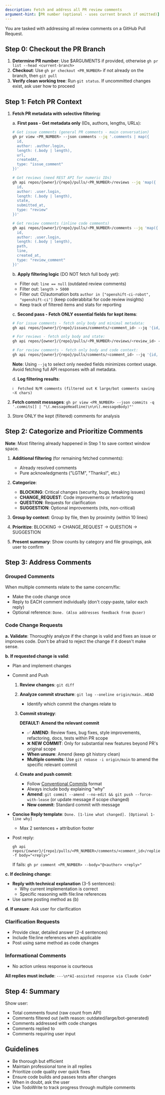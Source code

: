 ```yaml
---
description: Fetch and address all PR review comments
argument-hint: [PR number (optional - uses current branch if omitted)]
---
```


You are tasked with addressing all review comments on a GitHub Pull Request.

## Step 0: Checkout the PR Branch

1. **Determine PR number**: Use $ARGUMENTS if provided, otherwise `gh pr list --head <current-branch>`
2. **Checkout**: Use `gh pr checkout <PR_NUMBER>` if not already on the branch, then `git pull`
3. **Verify clean working tree**: Run `git status`. If uncommitted changes exist, ask user how to proceed

## Step 1: Fetch PR Context

1. **Fetch PR metadata with selective filtering**:

   a. **First pass - Get metadata only** (IDs, authors, lengths, URLs):
   ```bash
   # Get issue comments (general PR comments - main conversation)
   gh pr view <PR_NUMBER> --json comments --jq '.comments | map({
     id,
     author: .author.login,
     length: (.body | length),
     url,
     createdAt,
     type: "issue_comment"
   })'

   # Get reviews (need REST API for numeric IDs)
   gh api repos/{owner}/{repo}/pulls/<PR_NUMBER>/reviews --jq 'map({
     id,
     author: .user.login,
     length: (.body | length),
     state,
     submitted_at,
     type: "review"
   })'

   # Get review comments (inline code comments)
   gh api repos/{owner}/{repo}/pulls/<PR_NUMBER>/comments --jq 'map({
     id,
     author: .user.login,
     length: (.body | length),
     path,
     line,
     created_at,
     type: "review_comment"
   })'
   ```

   b. **Apply filtering logic** (DO NOT fetch full body yet):
   - Filter out: `line == null` (outdated review comments)
   - Filter out: `length > 5000`
   - Filter out: CI/automation bots `author in ["openshift-ci-robot", "openshift-ci"]` (keep coderabbitai for code review insights)
   - Keep track of filtered items and stats for reporting

   c. **Second pass - Fetch ONLY essential fields for kept items**:
   ```bash
   # For issue comments - fetch only body and minimal metadata:
   gh api repos/{owner}/{repo}/issues/comments/<comment_id> --jq '{id, body, user: .user.login, created_at, url}'

   # For reviews - fetch only body and state:
   gh api repos/{owner}/{repo}/pulls/<PR_NUMBER>/reviews/<review_id> --jq '{id, body, user: .user.login, state, submitted_at}'

   # For review comments - fetch only body and code context:
   gh api repos/{owner}/{repo}/pulls/comments/<comment_id> --jq '{id, body, user: .user.login, path, position, diff_hunk, created_at}'
   ```

   **Note**: Using `--jq` to select only needed fields minimizes context usage. Avoid fetching full API responses with all metadata.

   d. **Log filtering results**:
   ```
   ℹ️  Fetched N/M comments (filtered out K large/bot comments saving ~X chars)
   ```

2. **Fetch commit messages**: `gh pr view <PR_NUMBER> --json commits -q '.commits[] | "\(.messageHeadline)\n\n\(.messageBody)"'`

3. Store ONLY the kept (filtered) comments for analysis

## Step 2: Categorize and Prioritize Comments

**Note**: Most filtering already happened in Step 1 to save context window space.

1. **Additional filtering** (for remaining fetched comments):
   - Already resolved comments
   - Pure acknowledgments ("LGTM", "Thanks!", etc.)

2. **Categorize**:
   - **BLOCKING**: Critical changes (security, bugs, breaking issues)
   - **CHANGE_REQUEST**: Code improvements or refactoring
   - **QUESTION**: Requests for clarification
   - **SUGGESTION**: Optional improvements (nits, non-critical)

3. **Group by context**: Group by file, then by proximity (within 10 lines)

4. **Prioritize**: BLOCKING → CHANGE_REQUEST → QUESTION → SUGGESTION

5. **Present summary**: Show counts by category and file groupings, ask user to confirm

## Step 3: Address Comments

### Grouped Comments

When multiple comments relate to the same concern/fix:
- Make the code change once
- Reply to EACH comment individually (don't copy-paste, tailor each reply)
- Optional reference: `Done. (Also addresses feedback from @user)`

### Code Change Requests

**a. Validate**: Thoroughly analyze if the change is valid and fixes an issue or improves code. Don't be afraid to reject the change if it doesn't make sense.

**b. If requested change is valid**:
- Plan and implement changes
- Commit and Push
   1. **Review changes**: `git diff`

   2. **Analyze commit structure**: `git log --oneline origin/main..HEAD`
      - Identify which commit the changes relate to

   3. **Commit strategy**:

      **DEFAULT: Amend the relevant commit**

      - ✅ **AMEND**: Review fixes, bug fixes, style improvements, refactoring, docs, tests within PR scope
      - ❌ **NEW COMMIT**: Only for substantial new features beyond PR's original scope
      - **When unsure**: Amend (keep git history clean)
      - **Multiple commits**: Use `git rebase -i origin/main` to amend the specific relevant commit

   4. **Create and push commit**:
      - Follow [Conventional Commits](https://www.conventionalcommits.org/en/v1.0.0/) format
      - Always include body explaining "why"
      - **Amend**: `git commit --amend --no-edit && git push --force-with-lease` (or update message if scope changed)
      - **New commit**: Standard commit with message

- **Concise Reply template**: `Done. [1-line what changed]. [Optional 1-line why]`
  - Max 2 sentences + attribution footer
- Post reply:
  ```
  gh api repos/{owner}/{repo}/pulls/<PR_NUMBER>/comments/<comment_id>/replies -f body="<reply>"
  ```
  If fails: `gh pr comment <PR_NUMBER> --body="@<author> <reply>"`

**c. If declining change**:
- **Reply with technical explanation** (3-5 sentences):
  - Why current implementation is correct
  - Specific reasoning with file:line references
- Use same posting method as (b)

**d. If unsure**: Ask user for clarification

### Clarification Requests

- Provide clear, detailed answer (2-4 sentences)
- Include file:line references when applicable
- Post using same method as code changes

### Informational Comments

- No action unless response is courteous

**All replies must include**: `---\n*AI-assisted response via Claude Code*`

## Step 4: Summary

Show user:
- Total comments found (raw count from API)
- Comments filtered out (with reason: outdated/large/bot-generated)
- Comments addressed with code changes
- Comments replied to
- Comments requiring user input

## Guidelines

- Be thorough but efficient
- Maintain professional tone in all replies
- Prioritize code quality over quick fixes
- Ensure code builds and passes tests after changes
- When in doubt, ask the user
- Use TodoWrite to track progress through multiple comments
